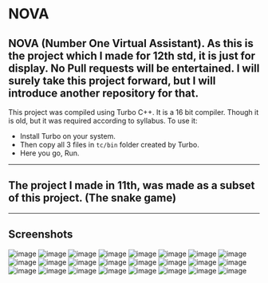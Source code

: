 # NOVA
NOVA (Number One Virtual Assistant). As this is the project which I made for 12th std, it is just for display. No Pull requests will be entertained.
I will surely take this project forward, but I will introduce another repository for that.
-------------------------------------------------------------------

This project was compiled using Turbo C++. It is a 16 bit compiler.
Though it is old, but it was required according to syllabus. 
To use it:
- Install Turbo on your system.
- Then copy all 3 files in `tc/bin` folder created by Turbo.
- Here you go, Run.

-------------------------------------------------------------------

## The project I made in 11th, was made as a subset of this project. (The snake game)

-------------------------------------------------------------------
## Screenshots
![image](ImageSources/1.png)
![image](ImageSources/2.png)
![image](ImageSources/3.png)
![image](ImageSources/4.png)
![image](ImageSources/5.png)
![image](ImageSources/6.png)
![image](ImageSources/7.png)
![image](ImageSources/8.png)
![image](ImageSources/9.png)
![image](ImageSources/10.jpg)
![image](ImageSources/11.png)
![image](ImageSources/12.png)
![image](ImageSources/13.png)
![image](ImageSources/14.png)
![image](ImageSources/15.png)
![image](ImageSources/16.png)
![image](ImageSources/17.png)
![image](ImageSources/18.png)
![image](ImageSources/19.png)
![image](ImageSources/20.png)
![image](ImageSources/21.png)
![image](ImageSources/22.png)
![image](ImageSources/23.png)
![image](ImageSources/24.png)


